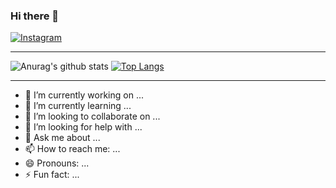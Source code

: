### Hi there 👋


<a href="https://www.instagram.com/genilsoncavalcantedeoliveira/" target="_blank">
<img src="https://img.shields.io/badge/Instagram-%23E4405F.svg?&style=flat-square&logo=instagram&logoColor=white" alt="Instagram">
</a>

<!--
<p align='center'>
  <a href="#"><img src="https://github-readme-stats.vercel.app/api?username=GenilsonCavalcante" width="350"></a>
</p>
-->





---

![Anurag's github stats](https://github-readme-stats.vercel.app/api?username=GenilsonCavalcante&show_icons=true&theme=tokyonight)
[![Top Langs](https://github-readme-stats.vercel.app/api/top-langs/?username=GenilsonCavalcante&layout=compact&show_icons=true&theme=tokyonight)](https://github.com/GenilsonCavalcante)

---




<!--
Melhores cores: dark, tokyonight, cobalt, synthwave, highcontrast, dracula
-->


<!--
<a href="https://github.com/GenilsonCavalcante">
  <img align="center" src="https://github-readme-stats.vercel.app/api?username=GenilsonCavalcante&show_icons=true&theme=tokyonight" />
</a>
<a href="https://github.com/GenilsonCavalcante">
  <img align="center" src="(https://github-readme-stats.vercel.app/api/top-langs/?username=GenilsonCavalcante&layout=compact&show_icons=true&theme=tokyonight" />
</a>
-->

- 🔭 I’m currently working on ...
- 🌱 I’m currently learning ...
- 👯 I’m looking to collaborate on ...
- 🤔 I’m looking for help with ...
- 💬 Ask me about ...
- 📫 How to reach me: ...
- 😄 Pronouns: ...
- ⚡ Fun fact: ... 
